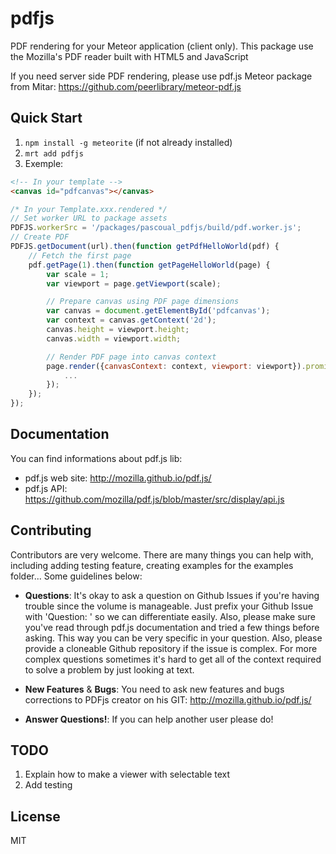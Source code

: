# pdfjs

PDF rendering for your Meteor application (client only).
This package use the Mozilla's PDF reader built with HTML5 and JavaScript

If you need server side PDF rendering, please use pdf.js Meteor package from Mitar:
https://github.com/peerlibrary/meteor-pdf.js

## Quick Start
1. `npm install -g meteorite` (if not already installed)
2. `mrt add pdfjs`
3. Exemple:

```html
<!-- In your template -->
<canvas id="pdfcanvas"></canvas>
```
```js
/* In your Template.xxx.rendered */
// Set worker URL to package assets
PDFJS.workerSrc = '/packages/pascoual_pdfjs/build/pdf.worker.js';
// Create PDF
PDFJS.getDocument(url).then(function getPdfHelloWorld(pdf) {
	// Fetch the first page
	pdf.getPage(1).then(function getPageHelloWorld(page) {
		var scale = 1;
		var viewport = page.getViewport(scale);

		// Prepare canvas using PDF page dimensions
		var canvas = document.getElementById('pdfcanvas');
		var context = canvas.getContext('2d');
		canvas.height = viewport.height;
		canvas.width = viewport.width;

		// Render PDF page into canvas context
		page.render({canvasContext: context, viewport: viewport}).promise.then(function () {
			...
		});
	});
});
```

## Documentation
You can find informations about pdf.js lib:
* pdf.js web site: http://mozilla.github.io/pdf.js/
* pdf.js API: https://github.com/mozilla/pdf.js/blob/master/src/display/api.js

## Contributing
Contributors are very welcome. There are many things you can help with,
including adding testing feature, creating examples for the examples folder...
Some guidelines below:

* **Questions**: It's okay to ask a question on Github Issues if you're
  having trouble since the volume is manageable. Just prefix your Github Issue with
  'Question: ' so we can differentiate easily. Also, please make sure you've read through
  pdf.js documentation and tried a few things before asking. This way you can be very
  specific in your question. Also, please provide a cloneable Github repository
  if the issue is complex. For more complex questions sometimes it's hard to get all of the context
  required to solve a problem by just looking at text.

* **New Features** & **Bugs**: You need to ask new features and bugs corrections to PDFjs creator
  on his GIT: http://mozilla.github.io/pdf.js/

* **Answer Questions!**: If you can help another user please do!

## TODO
1. Explain how to make a viewer with selectable text
2. Add testing

## License
MIT
